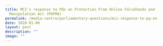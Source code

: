 ```yaml
---
title: MCI's response to PQs on Protection From Online Falsehoods and
  Manipulation Act (POFMA)
permalink: /media-centre/parliamentary-questions/mci-response-to-pq-on-pofma/
date: 2020-01-06
layout: post
description: ""
image: ""
---
```

